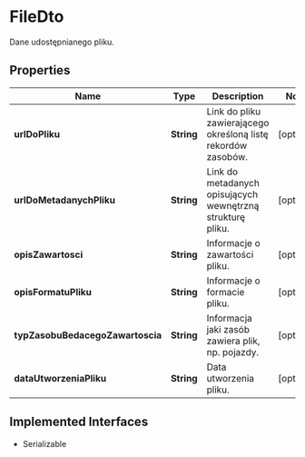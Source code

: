 

# FileDto

Dane udostępnianego pliku.

## Properties

| Name | Type | Description | Notes |
|------------ | ------------- | ------------- | -------------|
|**urlDoPliku** | **String** | Link do pliku zawierającego określoną listę rekordów zasobów. |  [optional] |
|**urlDoMetadanychPliku** | **String** | Link do metadanych opisujących wewnętrzną strukturę pliku. |  [optional] |
|**opisZawartosci** | **String** | Informacje o zawartości pliku. |  [optional] |
|**opisFormatuPliku** | **String** | Informacje o formacie pliku. |  [optional] |
|**typZasobuBedacegoZawartoscia** | **String** | Informacja jaki zasób zawiera plik, np. pojazdy. |  [optional] |
|**dataUtworzeniaPliku** | **String** | Data utworzenia pliku. |  [optional] |


## Implemented Interfaces

* Serializable


